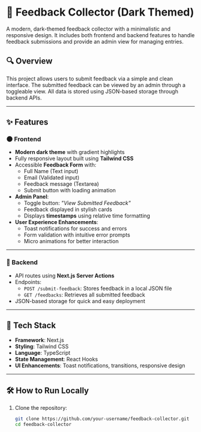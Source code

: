 # 📝 Feedback Collector (Dark Themed)

A modern, dark-themed feedback collector with a minimalistic and responsive design. It includes both frontend and backend features to handle feedback submissions and provide an admin view for managing entries.

## 🔍 Overview

This project allows users to submit feedback via a simple and clean interface. The submitted feedback can be viewed by an admin through a toggleable view. All data is stored using JSON-based storage through backend APIs.

---

## ✨ Features

### 🌑 Frontend

- **Modern dark theme** with gradient highlights
- Fully responsive layout built using **Tailwind CSS**
- Accessible **Feedback Form** with:
  - Full Name (Text input)
  - Email (Validated input)
  - Feedback message (Textarea)
  - Submit button with loading animation
- **Admin Panel**:
  - Toggle button: _"View Submitted Feedback"_
  - Feedback displayed in stylish cards
  - Displays **timestamps** using relative time formatting
- **User Experience Enhancements**:
  - Toast notifications for success and errors
  - Form validation with intuitive error prompts
  - Micro animations for better interaction

---

### 🔧 Backend

- API routes using **Next.js Server Actions**
- Endpoints:
  - `POST /submit-feedback`: Stores feedback in a local JSON file
  - `GET /feedbacks`: Retrieves all submitted feedback
- JSON-based storage for quick and easy deployment

---

## 🚀 Tech Stack

- **Framework**: Next.js
- **Styling**: Tailwind CSS
- **Language**: TypeScript
- **State Management**: React Hooks
- **UI Enhancements**: Toast notifications, transitions, responsive design

---

## 🛠 How to Run Locally

1. Clone the repository:
   ```bash
   git clone https://github.com/your-username/feedback-collector.git
   cd feedback-collector
